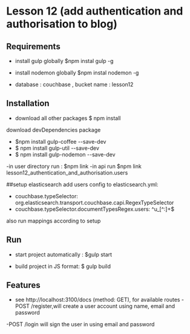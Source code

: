 # Lesson 12 (add authentication and authorisation to blog)

## Requirements
- install gulp globally 
  $npm instal gulp -g

- install nodemon globally
  $npm instal nodemon -g

- database : couchbase , bucket name : lesson12

## Installation
- download all other packages
  $ npm install

download devDependencies package
- $npm install gulp-coffee --save-dev
- $ npm install gulp-util --save-dev
- $ npm install gulp-nodemon --save-dev

-in user directory run : $npm link 
-in api run $npm link lesson12_authentication_and_authorisation.users

##setup elasticsearch
add users config to elasticsearch.yml:

- couchbase.typeSelector: org.elasticsearch.transport.couchbase.capi.RegexTypeSelector
- couchbase.typeSelector.documentTypesRegex.users: ^u_[^:]+$

also run mappings according to setup

## Run 
- start project automatically :
  $gulp start

-  build project in JS format:
  $ gulp build

## Features 
- see http://localhost:3100/docs (method: GET), for available routes
-POST /register,will create a user account using name, email and password

-POST /login will sign the user in using email and password
